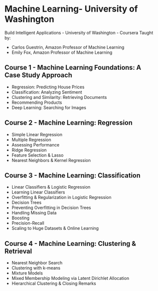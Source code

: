 # Machine Learning- University of Washington
Build Intelligent Applications - University of Washington - Coursera
Taught by: 
- Carlos Guestrin, Amazon Professor of Machine Learning
- Emily Fox, Amazon Professor of Machine Learning
## Course 1 - Machine Learning Foundations: A Case Study Approach
- Regression: Predicting House Prices
- Classification: Analyzing Sentiment
- Clustering and Similarity: Retrieving Documents
- Recommending Products
- Deep Learning: Searching for Images
## Course 2 - Machine Learning: Regression
- Simple Linear Regression
- Multiple Regression
- Assessing Performance
- Ridge Regression
- Feature Selection & Lasso
- Nearest Neighbors & Kernel Regression
## Course 3 - Machine Learning: Classification
- Linear Classifiers & Logistic Regression
- Learning Linear Classifiers
- Overfitting & Regularization in Logistic Regression
- Decision Trees
- Preventing Overfitting in Decision Trees
- Handling Missing Data
- Boosting
- Precision-Recall
- Scaling to Huge Datasets & Online Learning
## Course 4 - Machine Learning: Clustering & Retrieval
- Nearest Neighbor Search
- Clustering with k-means
- Mixture Models
- Mixed Membership Modeling via Latent Dirichlet Allocation
- Hierarchical Clustering & Closing Remarks
